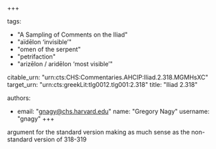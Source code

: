 +++

tags:
- "A Sampling of Comments on the Iliad"
- "aïdēlon ‘invisible’"
- "omen of the serpent"
- "petrifaction"
- "arizēlon / aridēlon ‘most visible’"

citable_urn: "urn:cts:CHS:Commentaries.AHCIP:Iliad.2.318.MGMHsXC"
target_urn: "urn:cts:greekLit:tlg0012.tlg001:2.318"
title: "Iliad 2.318"

authors:
- email: "gnagy@chs.harvard.edu"
  name: "Gregory Nagy"
  username: "gnagy"
+++

<p>argument for the standard version making as much sense as the non-standard version of 318-319</p>